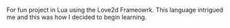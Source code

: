 For fun project in Lua using the Love2d Frameowrk. This language intrigued me and this was how I decided to begin learning.
